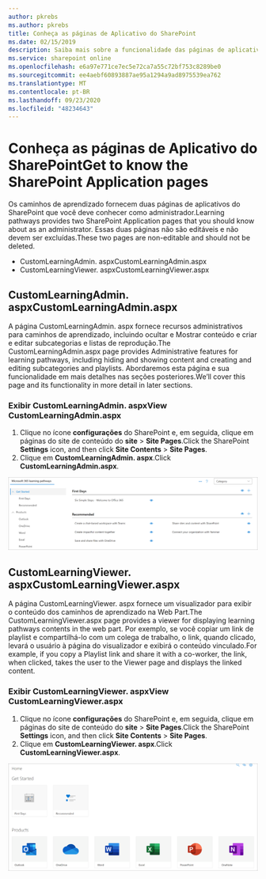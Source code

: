 ```yaml
---
author: pkrebs
ms.author: pkrebs
title: Conheça as páginas de Aplicativo do SharePoint
ms.date: 02/15/2019
description: Saiba mais sobre a funcionalidade das páginas de aplicativos do SharePoint nos caminhos de aprendizado do Microsoft 365
ms.service: sharepoint online
ms.openlocfilehash: e6a97e771ce7ec5e72ca7a55c72bf753c8289be0
ms.sourcegitcommit: ee4aebf60893887ae95a1294a9ad8975539ea762
ms.translationtype: MT
ms.contentlocale: pt-BR
ms.lasthandoff: 09/23/2020
ms.locfileid: "48234643"
---
```

# <a name="get-to-know-the-sharepoint-application-pages"></a><span data-ttu-id="09f44-103">Conheça as páginas de Aplicativo do SharePoint</span><span class="sxs-lookup"><span data-stu-id="09f44-103">Get to know the SharePoint Application pages</span></span>

<span data-ttu-id="09f44-104">Os caminhos de aprendizado fornecem duas páginas de aplicativos do SharePoint que você deve conhecer como administrador.</span><span class="sxs-lookup"><span data-stu-id="09f44-104">Learning pathways provides two SharePoint Application pages that you should know about as an administrator.</span></span> <span data-ttu-id="09f44-105">Essas duas páginas não são editáveis e não devem ser excluídas.</span><span class="sxs-lookup"><span data-stu-id="09f44-105">These two pages are non-editable and should not be deleted.</span></span> 

- <span data-ttu-id="09f44-106">CustomLearningAdmin. aspx</span><span class="sxs-lookup"><span data-stu-id="09f44-106">CustomLearningAdmin.aspx</span></span>
- <span data-ttu-id="09f44-107">CustomLearningViewer. aspx</span><span class="sxs-lookup"><span data-stu-id="09f44-107">CustomLearningViewer.aspx</span></span>

## <a name="customlearningadminaspx"></a><span data-ttu-id="09f44-108">CustomLearningAdmin. aspx</span><span class="sxs-lookup"><span data-stu-id="09f44-108">CustomLearningAdmin.aspx</span></span>

<span data-ttu-id="09f44-109">A página CustomLearningAdmin. aspx fornece recursos administrativos para caminhos de aprendizado, incluindo ocultar e Mostrar conteúdo e criar e editar subcategorias e listas de reprodução.</span><span class="sxs-lookup"><span data-stu-id="09f44-109">The CustomLearningAdmin.aspx page provides Administrative features for learning pathways, including hiding and showing content and creating and editing subcategories and playlists.</span></span> <span data-ttu-id="09f44-110">Abordaremos esta página e sua funcionalidade em mais detalhes nas seções posteriores.</span><span class="sxs-lookup"><span data-stu-id="09f44-110">We’ll cover this page and its functionality in more detail in later sections.</span></span>

### <a name="view-customlearningadminaspx"></a><span data-ttu-id="09f44-111">Exibir CustomLearningAdmin. aspx</span><span class="sxs-lookup"><span data-stu-id="09f44-111">View CustomLearningAdmin.aspx</span></span>

1. <span data-ttu-id="09f44-112">Clique no ícone **configurações** do SharePoint e, em seguida, clique em páginas do site de conteúdo do **site**  >  **Site Pages**.</span><span class="sxs-lookup"><span data-stu-id="09f44-112">Click the SharePoint **Settings** icon, and then click **Site Contents** > **Site Pages**.</span></span> 
2. <span data-ttu-id="09f44-113">Clique em **CustomLearningAdmin. aspx**.</span><span class="sxs-lookup"><span data-stu-id="09f44-113">Click **CustomLearningAdmin.aspx**.</span></span> 

![cg-adminapppage.png](media/cg-adminapppage.png)

## <a name="customlearningvieweraspx"></a><span data-ttu-id="09f44-115">CustomLearningViewer. aspx</span><span class="sxs-lookup"><span data-stu-id="09f44-115">CustomLearningViewer.aspx</span></span>
<span data-ttu-id="09f44-116">A página CustomLearningViewer. aspx fornece um visualizador para exibir o conteúdo dos caminhos de aprendizado na Web Part.</span><span class="sxs-lookup"><span data-stu-id="09f44-116">The CustomLearningViewer.aspx page provides a viewer for displaying learning pathways contents in the web part.</span></span> <span data-ttu-id="09f44-117">Por exemplo, se você copiar um link de playlist e compartilhá-lo com um colega de trabalho, o link, quando clicado, levará o usuário à página do visualizador e exibirá o conteúdo vinculado.</span><span class="sxs-lookup"><span data-stu-id="09f44-117">For example, if you copy a Playlist link and share it with a co-worker, the link, when clicked, takes the user to the Viewer page and displays the linked content.</span></span> 

### <a name="view-customlearningvieweraspx"></a><span data-ttu-id="09f44-118">Exibir CustomLearningViewer. aspx</span><span class="sxs-lookup"><span data-stu-id="09f44-118">View CustomLearningViewer.aspx</span></span>

1. <span data-ttu-id="09f44-119">Clique no ícone **configurações** do SharePoint e, em seguida, clique em páginas do site de conteúdo do **site**  >  **Site Pages**.</span><span class="sxs-lookup"><span data-stu-id="09f44-119">Click the SharePoint **Settings** icon, and then click **Site Contents** > **Site Pages**.</span></span> 
2. <span data-ttu-id="09f44-120">Clique em **CustomLearningViewer. aspx**.</span><span class="sxs-lookup"><span data-stu-id="09f44-120">Click **CustomLearningViewer.aspx**.</span></span> 

![cg-viewerapppage.png](media/cg-viewerapppage.png)

